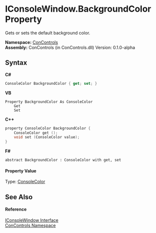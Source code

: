 # IConsoleWindow.BackgroundColor Property 
 

Gets or sets the default background color.

**Namespace:**&nbsp;<a href="a4c6913a-7590-84ec-79ea-d303d13ccc28">ConControls</a><br />**Assembly:**&nbsp;ConControls (in ConControls.dll) Version: 0.1.0-alpha

## Syntax

**C#**<br />
``` C#
ConsoleColor BackgroundColor { get; set; }
```

**VB**<br />
``` VB
Property BackgroundColor As ConsoleColor
	Get
	Set
```

**C++**<br />
``` C++
property ConsoleColor BackgroundColor {
	ConsoleColor get ();
	void set (ConsoleColor value);
}
```

**F#**<br />
``` F#
abstract BackgroundColor : ConsoleColor with get, set

```


#### Property Value
Type: <a href="https://docs.microsoft.com/dotnet/api/system.consolecolor" target="_blank">ConsoleColor</a>

## See Also


#### Reference
<a href="0b7e293f-5cea-bd62-4e33-f904658aa560">IConsoleWindow Interface</a><br /><a href="a4c6913a-7590-84ec-79ea-d303d13ccc28">ConControls Namespace</a><br />